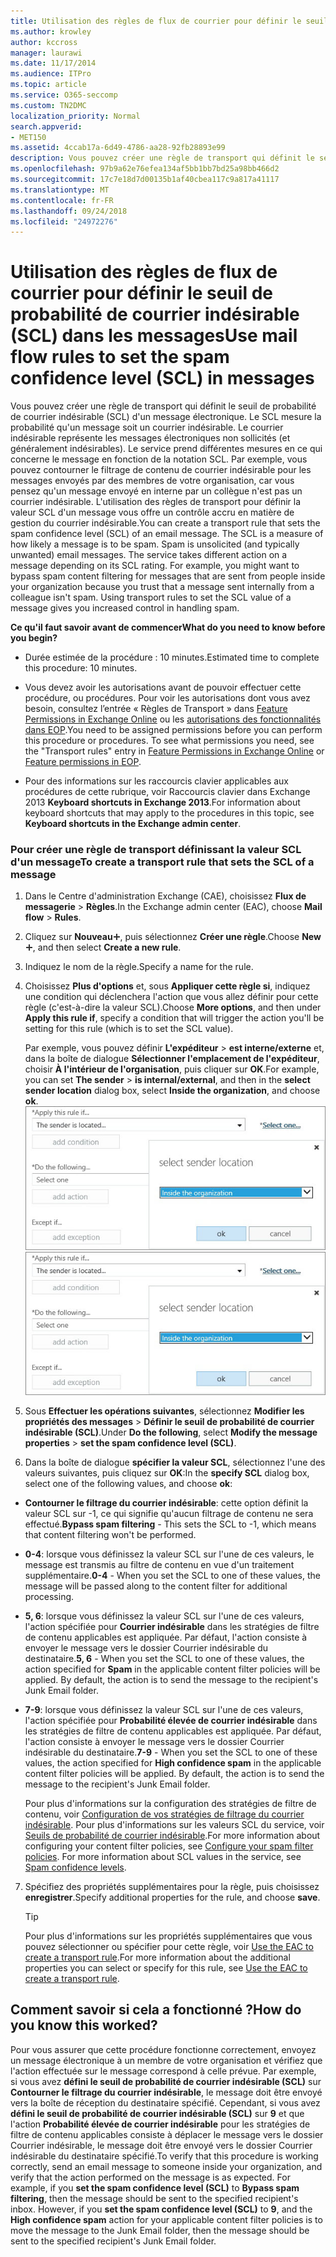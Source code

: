 ```yaml
---
title: Utilisation des règles de flux de courrier pour définir le seuil de probabilité de courrier indésirable (SCL) dans les messages
ms.author: krowley
author: kccross
manager: laurawi
ms.date: 11/17/2014
ms.audience: ITPro
ms.topic: article
ms.service: O365-seccomp
ms.custom: TN2DMC
localization_priority: Normal
search.appverid:
- MET150
ms.assetid: 4ccab17a-6d49-4786-aa28-92fb28893e99
description: Vous pouvez créer une règle de transport qui définit le seuil de probabilité de courrier indésirable (SCL) d'un message électronique. Le SCL mesure la probabilité qu'un message soit un courrier indésirable. Le courrier indésirable représente les messages électroniques non sollicités (et généralement indésirables). Le service prend différentes mesures en ce qui concerne le message en fonction de la notation SCL. Par exemple, vous pouvez contourner le filtrage de contenu de courrier indésirable pour les messages envoyés par des membres de votre organisation, car vous pensez qu'un message envoyé en interne par un collègue n'est pas un courrier indésirable. L'utilisation des règles de transport pour définir la valeur SCL d'un message vous offre un contrôle accru en matière de gestion du courrier indésirable.
ms.openlocfilehash: 97b9a62e76efea134af5bb1bb7bd25a98bb466d2
ms.sourcegitcommit: 17c7e18d7d00135b1af40cbea117c9a817a41117
ms.translationtype: MT
ms.contentlocale: fr-FR
ms.lasthandoff: 09/24/2018
ms.locfileid: "24972276"
---
```

# <a name="use-mail-flow-rules-to-set-the-spam-confidence-level-scl-in-messages"></a><span data-ttu-id="52fbd-108">Utilisation des règles de flux de courrier pour définir le seuil de probabilité de courrier indésirable (SCL) dans les messages</span><span class="sxs-lookup"><span data-stu-id="52fbd-108">Use mail flow rules to set the spam confidence level (SCL) in messages</span></span>

<span data-ttu-id="52fbd-p102">Vous pouvez créer une règle de transport qui définit le seuil de probabilité de courrier indésirable (SCL) d'un message électronique. Le SCL mesure la probabilité qu'un message soit un courrier indésirable. Le courrier indésirable représente les messages électroniques non sollicités (et généralement indésirables). Le service prend différentes mesures en ce qui concerne le message en fonction de la notation SCL. Par exemple, vous pouvez contourner le filtrage de contenu de courrier indésirable pour les messages envoyés par des membres de votre organisation, car vous pensez qu'un message envoyé en interne par un collègue n'est pas un courrier indésirable. L'utilisation des règles de transport pour définir la valeur SCL d'un message vous offre un contrôle accru en matière de gestion du courrier indésirable.</span><span class="sxs-lookup"><span data-stu-id="52fbd-p102">You can create a transport rule that sets the spam confidence level (SCL) of an email message. The SCL is a measure of how likely a message is to be spam. Spam is unsolicited (and typically unwanted) email messages. The service takes different action on a message depending on its SCL rating. For example, you might want to bypass spam content filtering for messages that are sent from people inside your organization because you trust that a message sent internally from a colleague isn't spam. Using transport rules to set the SCL value of a message gives you increased control in handling spam.</span></span> 
  
 <span data-ttu-id="52fbd-115">**Ce qu'il faut savoir avant de commencer**</span><span class="sxs-lookup"><span data-stu-id="52fbd-115">**What do you need to know before you begin?**</span></span>
  
- <span data-ttu-id="52fbd-116">Durée estimée de la procédure : 10 minutes.</span><span class="sxs-lookup"><span data-stu-id="52fbd-116">Estimated time to complete this procedure: 10 minutes.</span></span>
    
- <span data-ttu-id="52fbd-p103">Vous devez avoir les autorisations avant de pouvoir effectuer cette procédure, ou procédures. Pour voir les autorisations dont vous avez besoin, consultez l’entrée « Règles de Transport » dans [Feature Permissions in Exchange Online](http://technet.microsoft.com/library/15073ce1-0917-403b-8839-02a2ebc96e16.aspx) ou les [autorisations des fonctionnalités dans EOP](eop/feature-permissions-in-eop.md).</span><span class="sxs-lookup"><span data-stu-id="52fbd-p103">You need to be assigned permissions before you can perform this procedure or procedures. To see what permissions you need, see the "Transport rules" entry in [Feature Permissions in Exchange Online](http://technet.microsoft.com/library/15073ce1-0917-403b-8839-02a2ebc96e16.aspx) or [Feature permissions in EOP](eop/feature-permissions-in-eop.md).</span></span> 
    
- <span data-ttu-id="52fbd-119">Pour des informations sur les raccourcis clavier applicables aux procédures de cette rubrique, voir Raccourcis clavier dans Exchange 2013 **Keyboard shortcuts in Exchange 2013**.</span><span class="sxs-lookup"><span data-stu-id="52fbd-119">For information about keyboard shortcuts that may apply to the procedures in this topic, see **Keyboard shortcuts in the Exchange admin center**.</span></span>
    
### <a name="to-create-a-transport-rule-that-sets-the-scl-of-a-message"></a><span data-ttu-id="52fbd-120">Pour créer une règle de transport définissant la valeur SCL d'un message</span><span class="sxs-lookup"><span data-stu-id="52fbd-120">To create a transport rule that sets the SCL of a message</span></span>

1. <span data-ttu-id="52fbd-121">Dans le Centre d'administration Exchange (CAE), choisissez **Flux de messagerie** \> **Règles**.</span><span class="sxs-lookup"><span data-stu-id="52fbd-121">In the Exchange admin center (EAC), choose **Mail flow** \> **Rules**.</span></span>
    
2. <span data-ttu-id="52fbd-122">Cliquez sur **Nouveau**![Icône Ajouter](media/ITPro-EAC-AddIcon.gif), puis sélectionnez **Créer une règle**.</span><span class="sxs-lookup"><span data-stu-id="52fbd-122">Choose **New**![Add Icon](media/ITPro-EAC-AddIcon.gif), and then select **Create a new rule**.</span></span>
    
3. <span data-ttu-id="52fbd-123">Indiquez le nom de la règle.</span><span class="sxs-lookup"><span data-stu-id="52fbd-123">Specify a name for the rule.</span></span>
    
4. <span data-ttu-id="52fbd-124">Choisissez **Plus d'options** et, sous **Appliquer cette règle si**, indiquez une condition qui déclenchera l'action que vous allez définir pour cette règle (c'est-à-dire la valeur SCL).</span><span class="sxs-lookup"><span data-stu-id="52fbd-124">Choose **More options**, and then under **Apply this rule if**, specify a condition that will trigger the action you'll be setting for this rule (which is to set the SCL value).</span></span>
    
    <span data-ttu-id="52fbd-125">Par exemple, vous pouvez définir **L'expéditeur** \> **est interne/externe** et, dans la boîte de dialogue **Sélectionner l'emplacement de l'expéditeur**, choisir **À l'intérieur de l'organisation**, puis cliquer sur **OK**.</span><span class="sxs-lookup"><span data-stu-id="52fbd-125">For example, you can set **The sender** \> **is internal/external**, and then in the **select sender location** dialog box, select **Inside the organization**, and choose **ok**.</span></span><br/>
    <span data-ttu-id="52fbd-126">![Sélectionner l'emplacement de l'expéditeur](media/EOP-ETR-SetSCL-1.jpg)</span><span class="sxs-lookup"><span data-stu-id="52fbd-126">![Select sender location](media/EOP-ETR-SetSCL-1.jpg)</span></span>
  
5. <span data-ttu-id="52fbd-127">Sous **Effectuer les opérations suivantes**, sélectionnez **Modifier les propriétés des messages** \> **Définir le seuil de probabilité de courrier indésirable (SCL)**.</span><span class="sxs-lookup"><span data-stu-id="52fbd-127">Under **Do the following**, select **Modify the message properties** \> **set the spam confidence level (SCL)**.</span></span>
  
6. <span data-ttu-id="52fbd-128">Dans la boîte de dialogue **spécifier la valeur SCL**, sélectionnez l'une des valeurs suivantes, puis cliquez sur **OK**:</span><span class="sxs-lookup"><span data-stu-id="52fbd-128">In the **specify SCL** dialog box, select one of the following values, and choose **ok**:</span></span>
    
  - <span data-ttu-id="52fbd-129">**Contourner le filtrage du courrier indésirable**: cette option définit la valeur SCL sur -1, ce qui signifie qu'aucun filtrage de contenu ne sera effectué.</span><span class="sxs-lookup"><span data-stu-id="52fbd-129">**Bypass spam filtering** - This sets the SCL to -1, which means that content filtering won't be performed.</span></span> 
    
  - <span data-ttu-id="52fbd-130">**0-4**: lorsque vous définissez la valeur SCL sur l'une de ces valeurs, le message est transmis au filtre de contenu en vue d'un traitement supplémentaire.</span><span class="sxs-lookup"><span data-stu-id="52fbd-130">**0-4** - When you set the SCL to one of these values, the message will be passed along to the content filter for additional processing.</span></span> 
    
  - <span data-ttu-id="52fbd-p104">**5, 6**: lorsque vous définissez la valeur SCL sur l'une de ces valeurs, l'action spécifiée pour **Courrier indésirable** dans les stratégies de filtre de contenu applicables est appliquée. Par défaut, l'action consiste à envoyer le message vers le dossier Courrier indésirable du destinataire.</span><span class="sxs-lookup"><span data-stu-id="52fbd-p104">**5, 6** - When you set the SCL to one of these values, the action specified for **Spam** in the applicable content filter policies will be applied. By default, the action is to send the message to the recipient's Junk Email folder.</span></span> 
    
  - <span data-ttu-id="52fbd-p105">**7-9**: lorsque vous définissez la valeur SCL sur l'une de ces valeurs, l'action spécifiée pour **Probabilité élevée de courrier indésirable** dans les stratégies de filtre de contenu applicables est appliquée. Par défaut, l'action consiste à envoyer le message vers le dossier Courrier indésirable du destinataire.</span><span class="sxs-lookup"><span data-stu-id="52fbd-p105">**7-9** - When you set the SCL to one of these values, the action specified for **High confidence spam** in the applicable content filter policies will be applied. By default, the action is to send the message to the recipient's Junk Email folder.</span></span> 
    
    <span data-ttu-id="52fbd-p106">Pour plus d'informations sur la configuration des stratégies de filtre de contenu, voir [Configuration de vos stratégies de filtrage du courrier indésirable](configure-your-spam-filter-policies.md). Pour plus d'informations sur les valeurs SCL du service, voir [Seuils de probabilité de courrier indésirable](spam-confidence-levels.md).</span><span class="sxs-lookup"><span data-stu-id="52fbd-p106">For more information about configuring your content filter policies, see [Configure your spam filter policies](configure-your-spam-filter-policies.md). For more information about SCL values in the service, see [Spam confidence levels](spam-confidence-levels.md).</span></span>
    
7. <span data-ttu-id="52fbd-137">Spécifiez des propriétés supplémentaires pour la règle, puis choisissez **enregistrer**.</span><span class="sxs-lookup"><span data-stu-id="52fbd-137">Specify additional properties for the rule, and choose **save**.</span></span>
    
    > [!TIP]
    > <span data-ttu-id="52fbd-138">Pour plus d'informations sur les propriétés supplémentaires que vous pouvez sélectionner ou spécifier pour cette règle, voir [Use the EAC to create a transport rule](http://technet.microsoft.com/library/e7a81372-b6d7-4d1f-bc9e-a845a7facac2.aspx#CreateEAC).</span><span class="sxs-lookup"><span data-stu-id="52fbd-138">For more information about the additional properties you can select or specify for this rule, see [Use the EAC to create a transport rule](http://technet.microsoft.com/library/e7a81372-b6d7-4d1f-bc9e-a845a7facac2.aspx#CreateEAC).</span></span> 
  
## <a name="how-do-you-know-this-worked"></a><span data-ttu-id="52fbd-139">Comment savoir si cela a fonctionné ?</span><span class="sxs-lookup"><span data-stu-id="52fbd-139">How do you know this worked?</span></span>

<span data-ttu-id="52fbd-p107">Pour vous assurer que cette procédure fonctionne correctement, envoyez un message électronique à un membre de votre organisation et vérifiez que l'action effectuée sur le message correspond à celle prévue. Par exemple, si vous avez **défini le seuil de probabilité de courrier indésirable (SCL)** sur **Contourner le filtrage du courrier indésirable**, le message doit être envoyé vers la boîte de réception du destinataire spécifié. Cependant, si vous avez **défini le seuil de probabilité de courrier indésirable (SCL)** sur **9** et que l'action **Probabilité élevée de courrier indésirable** pour les stratégies de filtre de contenu applicables consiste à déplacer le message vers le dossier Courrier indésirable, le message doit être envoyé vers le dossier Courrier indésirable du destinataire spécifié.</span><span class="sxs-lookup"><span data-stu-id="52fbd-p107">To verify that this procedure is working correctly, send an email message to someone inside your organization, and verify that the action performed on the message is as expected. For example, if you **set the spam confidence level (SCL)** to **Bypass spam filtering**, then the message should be sent to the specified recipient's inbox. However, if you **set the spam confidence level (SCL)** to **9**, and the **High confidence spam** action for your applicable content filter policies is to move the message to the Junk Email folder, then the message should be sent to the specified recipient's Junk Email folder.</span></span> 
  

